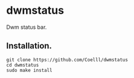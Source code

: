 # dwmstatus
Dwm status bar.

Installation.
-------------
```
git clone https://github.com/Coelll/dwmstatus
cd dwmstatus
sudo make install
```
